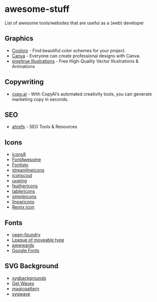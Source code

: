 # awesome-stuff

List of awesome tools/websites that are useful as a (web) developer

## Graphics



* [Coolors](https://coolors.co/) - Find beautiful color schemes for your project.
* [Canva](https://www.canva.com/) - Everyone can create professional designs with Canva.
* [pixeltrue Illustrations](https://www.pixeltrue.com/free-illustrations) - Free High-Quality Vector Illustrations & Animations

## Copywriting

* [copy.ai](https://www.copy.ai/) - With CopyAI’s automated creativity tools, you can generate marketing copy in seconds.

## SEO

* [ahrefs](https://ahrefs.com/) - SEO Tools & Resources

## Icons

* [icons8](https://icons8.com/icons)
* [FontAwesome](https://fontawesome.com/icons)
* [Fontisto](https://fontisto.com/icons)
* [streamlineicons](https://streamlineicons.com/)
* [iconscout](http://iconscout.com)
* [uxwing](http://uxwing.com)
* [feathericons](http://feathericons.com)
* [tablericons](http://tablericons.com)
* [simpleicons](http://simpleicons.org)
* [linearicons](http://linearicons.com/free)
* [Remix icon](https://remixicon.com/)

## Fonts

* [open-foundry](https://open-foundry.com/fonts)
* [League of moveable type](https://www.theleagueofmoveabletype.com/)
* [awwwards](https://www.awwwards.com/awwwards/collections/free-fonts/)
* [Google Fonts](https://fonts.google.com/)

## SVG Background

* [svgbackgrounds](https://www.svgbackgrounds.com/)
* [Get Waves](https://getwaves.io/)
* [magicpattern](https://www.magicpattern.design/seamless-patterns)
* [svgwave](https://www.svgwave.in/)
